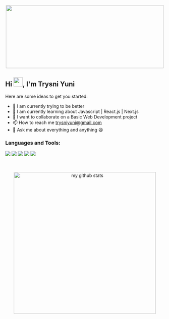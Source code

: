 <div align="center"><img src="https://media.giphy.com/media/12B39IawiNS7QI/giphy.gif" width="500px" height="200px"></div>

## Hi <img src="https://github.com/TheDudeThatCode/TheDudeThatCode/blob/master/Assets/Hi.gif" width="29px">, I'm Trysni Yuni

Here are some ideas to get you started:
* 🔭 I am currently trying to be better
* 🌱 I am currently learning about Javascript | React.js | Next.js
* 👯 I want to collaborate on a Basic Web Development project
* 📫 How to reach me trysniyuni@gmail.com
* 💬 Ask me about everything and anything :laughing:

### Languages and Tools:


<div display="flex">
  <img src="https://img.shields.io/badge/-HTML5-000000?style=flat&logo=html5">
  <img src="https://img.shields.io/badge/-JavaScript-000000?style=flat&logo=javascrip">
  <img src="https://img.shields.io/badge/-React-222222?style=flat&logo=React&logoColor=61DAFB">
  <img src="https://img.shields.io/badge/-GitHub-222222?style=flat&logo=github&logoColor=181717"/>
  <img src="https://img.shields.io/badge/-Git-222222?style=flat&logo=git&logoColor=F05032"/>
</div>

<br/>

<br />
<p align="center">
<img src="https://github-readme-stats.vercel.app/api?username=uyyoq&show_icons=true&theme=dracula" alt="my github stats" width="450"/>
</p>
